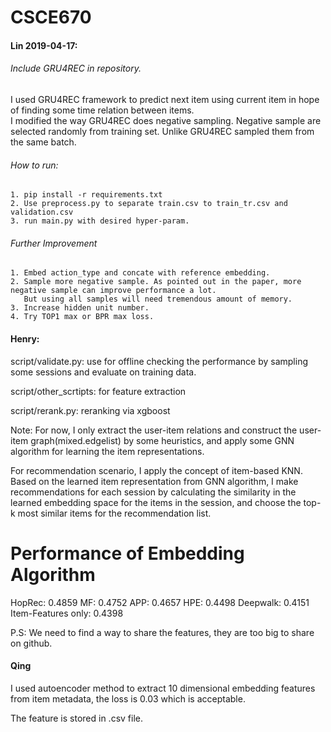 # CSCE670
#### Lin 2019-04-17:  

###### Include GRU4REC in repository.   
I used GRU4REC framework to predict next item using current item in hope of
finding some time relation between items.   
I modified the way GRU4REC does negative sampling. Negative sample are selected
randomly from training set. Unlike GRU4REC sampled them from the same batch. 

###### How to run:
    1. pip install -r requirements.txt
    2. Use preprocess.py to separate train.csv to train_tr.csv and validation.csv
    3. run main.py with desired hyper-param.

###### Further Improvement
    1. Embed action_type and concate with reference embedding.
    2. Sample more negative sample. As pointed out in the paper, more negative sample can improve performance a lot.
       But using all samples will need tremendous amount of memory.
    3. Increase hidden unit number.
    4. Try TOP1 max or BPR max loss.

#### Henry:

script/validate.py: use for offline checking the performance by sampling some sessions and evaluate on training data.

script/other_scrtipts: for feature extraction

script/rerank.py: reranking via xgboost

Note: For now, I only extract the user-item relations and construct the user-item graph(mixed.edgelist) by some heuristics, and apply some GNN algorithm for learning the item representations.

For recommendation scenario, I apply the concept of item-based KNN. 
Based on the learned item representation from GNN algorithm, 
I make recommendations for each session  by calculating the similarity
in the learned embedding space for the items in the session, and choose the top-k
most similar items for the recommendation list.

# Performance of Embedding Algorithm
HopRec: 0.4859
MF: 0.4752
APP: 0.4657
HPE: 0.4498
Deepwalk: 0.4151
Item-Features only: 0.4398


P.S: We need to find a way to share the features, they are too big to share on github.

#### Qing
I used autoencoder method to extract 10 dimensional embedding features from item metadata, the loss is 0.03 which is acceptable.

The feature is stored in .csv file.
